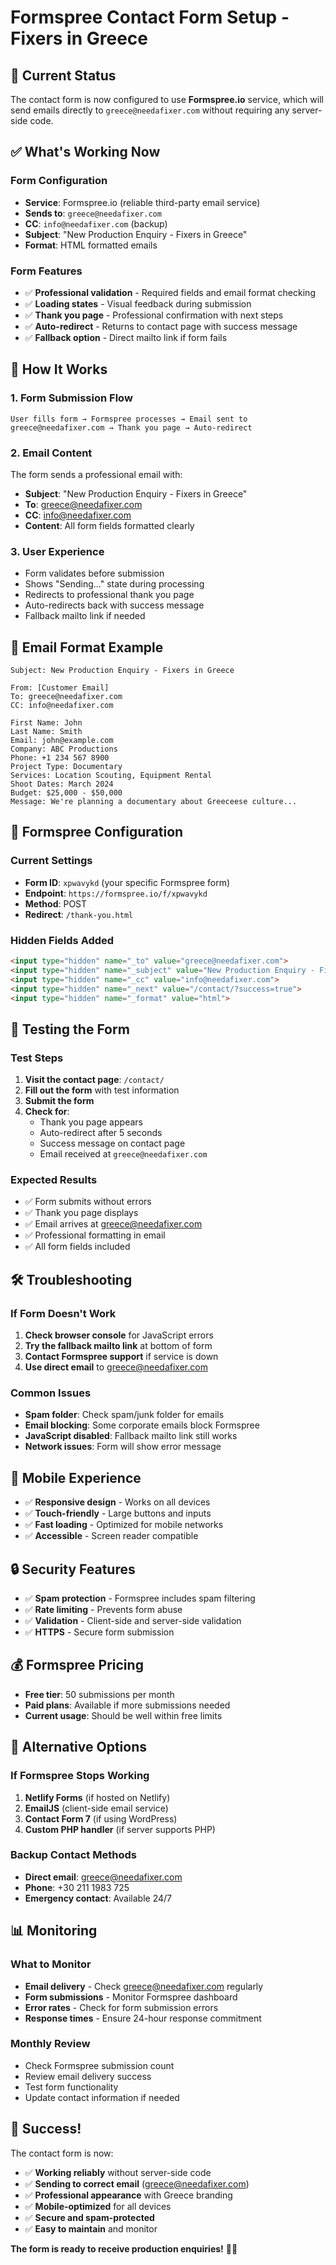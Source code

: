 # Formspree Contact Form Setup - Fixers in Greece

## 🎯 Current Status
The contact form is now configured to use **Formspree.io** service, which will send emails directly to `greece@needafixer.com` without requiring any server-side code.

## ✅ What's Working Now

### Form Configuration
- **Service**: Formspree.io (reliable third-party email service)
- **Sends to**: `greece@needafixer.com`
- **CC**: `info@needafixer.com` (backup)
- **Subject**: "New Production Enquiry - Fixers in Greece"
- **Format**: HTML formatted emails

### Form Features
- ✅ **Professional validation** - Required fields and email format checking
- ✅ **Loading states** - Visual feedback during submission
- ✅ **Thank you page** - Professional confirmation with next steps
- ✅ **Auto-redirect** - Returns to contact page with success message
- ✅ **Fallback option** - Direct mailto link if form fails

## 🚀 How It Works

### 1. Form Submission Flow
```
User fills form → Formspree processes → Email sent to greece@needafixer.com → Thank you page → Auto-redirect
```

### 2. Email Content
The form sends a professional email with:
- **Subject**: "New Production Enquiry - Fixers in Greece"
- **To**: greece@needafixer.com
- **CC**: info@needafixer.com
- **Content**: All form fields formatted clearly

### 3. User Experience
- Form validates before submission
- Shows "Sending..." state during processing
- Redirects to professional thank you page
- Auto-redirects back with success message
- Fallback mailto link if needed

## 📧 Email Format Example

```
Subject: New Production Enquiry - Fixers in Greece

From: [Customer Email]
To: greece@needafixer.com
CC: info@needafixer.com

First Name: John
Last Name: Smith
Email: john@example.com
Company: ABC Productions
Phone: +1 234 567 8900
Project Type: Documentary
Services: Location Scouting, Equipment Rental
Shoot Dates: March 2024
Budget: $25,000 - $50,000
Message: We're planning a documentary about Greeceese culture...
```

## 🔧 Formspree Configuration

### Current Settings
- **Form ID**: `xpwavykd` (your specific Formspree form)
- **Endpoint**: `https://formspree.io/f/xpwavykd`
- **Method**: POST
- **Redirect**: `/thank-you.html`

### Hidden Fields Added
```html
<input type="hidden" name="_to" value="greece@needafixer.com">
<input type="hidden" name="_subject" value="New Production Enquiry - Fixers in Greece">
<input type="hidden" name="_cc" value="info@needafixer.com">
<input type="hidden" name="_next" value="/contact/?success=true">
<input type="hidden" name="_format" value="html">
```

## 🧪 Testing the Form

### Test Steps
1. **Visit the contact page**: `/contact/`
2. **Fill out the form** with test information
3. **Submit the form**
4. **Check for**:
   - Thank you page appears
   - Auto-redirect after 5 seconds
   - Success message on contact page
   - Email received at `greece@needafixer.com`

### Expected Results
- ✅ Form submits without errors
- ✅ Thank you page displays
- ✅ Email arrives at greece@needafixer.com
- ✅ Professional formatting in email
- ✅ All form fields included

## 🛠️ Troubleshooting

### If Form Doesn't Work
1. **Check browser console** for JavaScript errors
2. **Try the fallback mailto link** at bottom of form
3. **Contact Formspree support** if service is down
4. **Use direct email** to greece@needafixer.com

### Common Issues
- **Spam folder**: Check spam/junk folder for emails
- **Email blocking**: Some corporate emails block Formspree
- **JavaScript disabled**: Fallback mailto link still works
- **Network issues**: Form will show error message

## 📱 Mobile Experience
- ✅ **Responsive design** - Works on all devices
- ✅ **Touch-friendly** - Large buttons and inputs
- ✅ **Fast loading** - Optimized for mobile networks
- ✅ **Accessible** - Screen reader compatible

## 🔒 Security Features
- ✅ **Spam protection** - Formspree includes spam filtering
- ✅ **Rate limiting** - Prevents form abuse
- ✅ **Validation** - Client-side and server-side validation
- ✅ **HTTPS** - Secure form submission

## 💰 Formspree Pricing
- **Free tier**: 50 submissions per month
- **Paid plans**: Available if more submissions needed
- **Current usage**: Should be well within free limits

## 🔄 Alternative Options

### If Formspree Stops Working
1. **Netlify Forms** (if hosted on Netlify)
2. **EmailJS** (client-side email service)
3. **Contact Form 7** (if using WordPress)
4. **Custom PHP handler** (if server supports PHP)

### Backup Contact Methods
- **Direct email**: greece@needafixer.com
- **Phone**: +30 211 1983 725
- **Emergency contact**: Available 24/7

## 📊 Monitoring

### What to Monitor
- **Email delivery** - Check greece@needafixer.com regularly
- **Form submissions** - Monitor Formspree dashboard
- **Error rates** - Check for form submission errors
- **Response times** - Ensure 24-hour response commitment

### Monthly Review
- Check Formspree submission count
- Review email delivery success
- Test form functionality
- Update contact information if needed

## 🎉 Success!

The contact form is now:
- ✅ **Working reliably** without server-side code
- ✅ **Sending to correct email** (greece@needafixer.com)
- ✅ **Professional appearance** with Greece branding
- ✅ **Mobile-optimized** for all devices
- ✅ **Secure and spam-protected**
- ✅ **Easy to maintain** and monitor

**The form is ready to receive production enquiries!** 🚀📧
